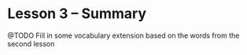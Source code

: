 # Lesson 3 – Summary #

@TODO Fill in some vocabulary extension based on the words from the second lesson
